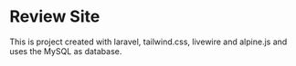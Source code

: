 # Review Site
This is project created with laravel, tailwind.css, livewire and alpine.js and uses the MySQL as database.
